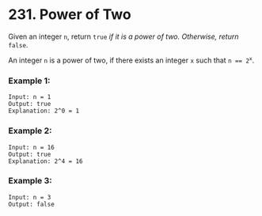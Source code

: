 # 231. Power of Two

Given an integer `n`, return `true` *if it is a power of two. Otherwise, return* `false`.

An integer `n` is a power of two, if there exists an integer `x` such that <code>n == 2<sup>x</sup></code>.

### Example 1:
```
Input: n = 1
Output: true
Explanation: 2^0 = 1
```

### Example 2:
```
Input: n = 16
Output: true
Explanation: 2^4 = 16
```

### Example 3:
```
Input: n = 3
Output: false
```
